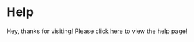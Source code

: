 # Help
Hey, thanks for visiting! Please click [here](https://github.com/StupidRepo/help-bot/wiki/Help) to view the help page!
